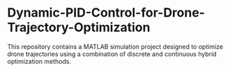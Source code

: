 # Dynamic-PID-Control-for-Drone-Trajectory-Optimization
This repository contains a MATLAB simulation project designed to optimize drone trajectories using a combination of discrete and continuous hybrid optimization methods. 
